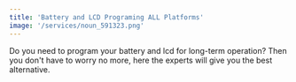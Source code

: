 ```yaml
---
title: 'Battery and LCD Programing ALL Platforms'
image: '/services/noun_591323.png'
---
```


Do you need to program your battery and lcd for long-term operation? Then you don't have to worry no more, here the experts will give you the best alternative.
